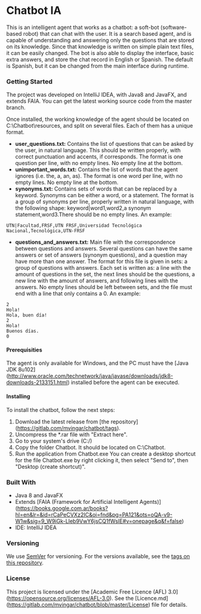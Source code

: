 # Chatbot IA
This is an intelligent agent that works as a chatbot: a soft-bot (software-based robot) that can chat with the user.
It is a search based agent, and is capable of understanding and answering only the questions that are stored on its knowledge. Since that knowledge is written on simple plain text files, it can be easily changed.
The bot is also able to display the interface, basic extra answers, and store the chat record in English or Spanish. The default is Spanish, but it can be changed from the main interface during runtime.


### Getting Started
The project was developed on IntelliJ IDEA, with Java8 and JavaFX, and extends FAIA. You can get the latest working source code from the master branch.

Once installed, the working knowledge of the agent should be located on C:\Chatbot\resources, and split on several files. Each of them has a unique format.
* **user_questions.txt:** Contains the list of questions that can be asked by the user, in natural language. This should be written properly, with correct punctuation and accents, if corresponds. The format is one question per line, with no empty lines. No empty line at the bottom.
* **unimportant_words.txt:** Contains the list of words that the agent ignores (i.e. the, a, an, as). The format is one word per line, with no empty lines. No empty line at the bottom.
* **synonyms.txt:** Contains sets of words that can be replaced by a keyword. Synonyms can be either a word, or a statement. The format is a group of synonyms per line, properly written in natural language, with the following shape: keyword|word1,word2,a synonym statement,word3.There should be no empty lines. An example:
```
UTN|Facultad,FRSF,UTN FRSF,Universidad Tecnológica Nacional,Tecnológica,UTN-FRSF
```
* **questions_and_answers.txt:** Main file with the correspondence between questions and answers. Several questions can have the same answers or set of answers (synonym questions), and a question may have more than one answer. The format for this file is given in sets: a group of questions with answers. Each set is written as: a line with the amount of questions in the set, the next lines should be the questions, a new line with the amount of answers, and following lines with the answers. No empty lines should be left between sets, and the file must end with a line that only contains a 0. An example:
```
2
Hola!
Hola, buen día!
2
Hola!
Buenos días.
0
```

#### Prerequisities
The agent is only available for Windows, and the PC must have the [Java JDK 8u102] (http://www.oracle.com/technetwork/java/javase/downloads/jdk8-downloads-2133151.html) installed before the agent can be executed.

#### Installing
To install the chatbot, follow the next steps:
1. Download the latest release from [the repository] (https://gitlab.com/mvingar/chatbot/tags).
1. Uncompress the *.rar file with "Extract here".
1. Go to your system's drive (C:/)
1. Copy the folder Chatbot. It should be located on C:\Chatbot.
1. Run the application from Chatbot.exe
You can create a desktop shortcut for the file Chatbot.exe by right clicking it, then select "Send to", then "Desktop (create shortcut)".

### Built With
* Java 8 and JavaFX
* Extends [FAIA (Framework for Artificial Intelligent Agents)] (https://books.google.com.ar/books?hl=en&lr=&id=rCaPeCVXz2IC&oi=fnd&pg=PA121&ots=oQA-v9-W1w&sig=9_W9iGk-Lleb9VwY6jsCQ1fWsIE#v=onepage&q&f=false)
* IDE: IntelliJ IDEA

### Versioning
We use [SemVer](http://semver.org/) for versioning. For the versions available, see the [tags on this repository](https://gitlab.com/mvingar/chatbot/tags). 

### License
This project is licensed under the [Academic Free Licence (AFL) 3.0] (https://opensource.org/licenses/AFL-3.0). See the [Licence.md] (https://gitlab.com/mvingar/chatbot/blob/master/License) file for details.